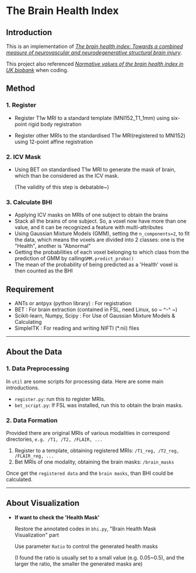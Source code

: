 # The Brain Health Index

## Introduction

This is an implementation of  [*The brain health index: Towards a combined measure of neurovascular and neurodegenerative structural brain injury*](https://journals.sagepub.com/doi/10.1177/1747493018770222).

This project also referenced [*Normative values of the brain health index in UK biobank*](https://doi.org/10.1016/j.ynirp.2023.100176) when coding.

## Method

### 1. Register

- Register T1w MRI to a standard template (MNI152_T1_1mm) using six-point rigid body registration

- Register other MRIs to the standardised T1w MRI(registered to MNI152) using 12-point affine registration

### 2. ICV Mask

- Using BET on standardised T1w MRI to generate the mask of brain, which than be considered as the ICV mask.

   (The validity of this step is debatable~)

### 3. Calculate BHI

- Applying ICV masks on MRIs of one subject to obtain the brains
- Stack all the brains of one subject. So, a voxel now have more than one value, and it can be recognized a feature with multi-attributes
- Using Gaussian Mixture Models (GMM), setting the `n_components=2`, to fit the data, which means the voxels are divided into 2 classes: one is the "Health", another is "Abnormal"
- Getting the probabilities of each voxel belonging to which class from the prediction of GMM by calling`GMM.predict_proba()`
- The mean of the probability of being predicted as a 'Health' voxel is then counted as the BHI

## Requirement

- ANTs or antpyx (python library) : For registration
- BET : For brain extraction (contained in FSL, need Linux, so ~ ^-^ ~)
- Scikit-learn, Numpy, Scipy : For Use of Gaussian Mixture Models & Calculating
- SimpleITK : For reading and writing NIFTI (*.nii) files

---

## About the Data

### 1. Data Preprocessing

In `util` are some scripts for processing data. Here are some main introductions.

- `register.py`: run this to register MRIs.
- `bet_script.py`:  If FSL was installed, run this to obtain the brain masks.

### 2. Data Formation

Provided there are original MRIs of various modalities in correspond directories, `e.g. /T1, /T2, /FLAIR, ...`

1. Register to a template, obtaining registered MRIs: `/T1_reg, /T2_reg, /FLAIR_reg, ...`
2. Bet MRIs of one modality, obtaining the brain masks: `/brain_masks`

Once get the `registered data` and the `brain masks`, than BHI could be calculated.

---

## About Visualization

- **If want to check the 'Health Mask'**

  Restore the annotated codes in `bhi.py`, "Brain Health Mask Visualization" part

  Use parameter `Ratio` to control the generated health masks

  (I found the ratio is usually set to a small value (e.g. 0.05~0.5), and the larger the ratio, the smaller the generated masks are)
